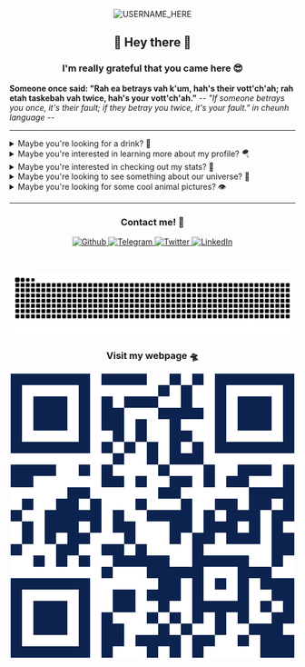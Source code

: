 <p align="center">

  <img src="https://socialify.git.ci/nclsbayona/nclsbayona/image?description=1&descriptionEditable=Come%20check%20my%20profile!&font=Bitter&pattern=Signal&theme=Dark" alt="USERNAME_HERE" width="640" height="320" />

</p>

<h2 align="center">👋 Hey there 👋</h2>

<h3 align="center">I'm really grateful that you came here 😎</h3>

<!--p  align="center">
<img src="logo.png" alt="Logo" width="480">
</p-->


<p align="center">

  <strong align="center">Someone once said: &quot;Rah ea betrays vah k'um,  hah's their vott'ch'ah; rah etah taskebah vah twice,  hah's your vott'ch'ah.&quot;</strong>
  <i>-- &quot;If someone betrays you once, it's their fault; if they betray you twice, it's your fault.&quot; in cheunh language --</i>

</p>


----

<details name="info">
<summary>Maybe you're looking for a drink? 🍹</summary>
<br />
<h4 align="center">Havana Cocktail</h4>
<p align="center">

<img src="https://www.thecocktaildb.com/images/media/drink/59splc1504882899.jpg" alt="Drink image" />

</p>

<h5 align="center">Alcoholic - Ordinary Drink</h5>

<h5 align="center">Necessary ingredients</h5>
<table align="center">
<tr>
<td>
<table frame="box" rules="cols">
    <thead>
        <tr>
            <th style="padding-left: 1em; padding-right: 1em; text-align: center">Ingredient</th>
            <th style="padding-left: 1em; padding-right: 1em; text-align: center">Measure</th>
        </tr>
    </thead>
    <tbody>
        <tr>
            <td style="padding-left: 1em; padding-right: 1em; text-align: center; vertical-align: top">Light rum</td>
            <td style="padding-left: 1em; padding-right: 1em; text-align: center; vertical-align: top">1 oz </td>
        </tr>
        <tr>
            <td style="padding-left: 1em; padding-right: 1em; text-align: center; vertical-align: top">Pineapple juice</td>
            <td style="padding-left: 1em; padding-right: 1em; text-align: center; vertical-align: top">1 oz </td>
        </tr>
        <tr>
            <td style="padding-left: 1em; padding-right: 1em; text-align: center; vertical-align: top">Lemon juice</td>
            <td style="padding-left: 1em; padding-right: 1em; text-align: center; vertical-align: top">1 tsp </td>
        </tr>
    </tbody>
</table>
</td>
</tr>
</table>



<p align="center">
In a shaker half-filled with ice cubes, combine all of the ingredients. Shake well. Strain into a cocktail glass.
</p>

----

</details>


<details name="info">
<summary>Maybe you're interested in learning more about my profile? 🪂</summary>
<br />
<h5 align="center">👀 Visitor count</h5>
<p align="center">

<img src="https://profile-counter.glitch.me/nclsbayona/count.svg"/>

</p>
<p align="center">

<img src="https://img.shields.io/github/followers/nclsbayona?color=003153&logo=github&style=for-the-badge"/>
<img src="https://img.shields.io/github/last-commit/nclsbayona/nclsbayona?color=003153&logo=github&style=for-the-badge&label=Latest%20Profile%20Commit">

</p>
<p align="center">

<img src="https://github-profile-trophy.vercel.app/?username=nclsbayona&theme=dracula&no-frame=false&margin-w=5&margin-h=5&no-bg=true&column=4">

</p>

----

</details>


<details name="info">
<summary>Maybe you're interested in checking out my stats? 🐣</summary>
<br />
<h4 align="center">General GitHub Stats 🌀</h4>

<p align="center">

<!--h5>😃 General Overview</h5-->
<img src="https://github-readme-stats.vercel.app/api?username=nclsbayona&show_icons=true&count_private=true&include_all_commits=true&locale=en&theme=tokyonight" width="260">

<!--h5>Life-Time Stats Overview 😃</h5-->
<img src="https://github-readme-streak-stats.herokuapp.com/?user=nclsbayona&theme=algolia" width="260">

</p>

<br />

<h4 align="center">🤖 Programming Languages Stats</h4>

<p align="center">

<!--h5>Most Used Languages Stats 💾</h5-->
<img src="https://github-readme-stats.vercel.app/api/top-langs/?username=nclsbayona&show_icons=true&locale=en&langs_count=5&theme=tokyonight">

</p>

<br />

<h4 align="center">⌚General Weekly-Stats</h4>
<table align="center">
<tr>
<td>
<table frame="box" rules="cols">
    <thead>
        <tr>
            <th style="padding-left: 1em; padding-right: 1em; text-align: center">Language name</th>
            <th style="padding-left: 1em; padding-right: 1em; text-align: center">Time spent</th>
        </tr>
    </thead>
    <tbody>
    </tbody>
</table>
</td>
<td>
<table frame="box" rules="cols">
    <thead>
        <tr>
            <th style="padding-left: 1em; padding-right: 1em; text-align: center">OS name</th>
            <th style="padding-left: 1em; padding-right: 1em; text-align: center">Time spent</th>
        </tr>
    </thead>
    <tbody>
    </tbody>
</table>
</td>
</tr>
</table>

----
</details>


<details name="info">
<summary>Maybe you're looking to see something about our universe? 🔭</summary>

<br />
<h4 align="center">APOD is 30 Years Old Today - ©️ NASA @ 2025-06-16</h4>
<p align="center">

<img src="https://apod.nasa.gov/apod/image/2506/APODStarryNight30thanniversary1024.jpg" alt="APOD is 30 Years Old Today image" />

</p>

<h5 align="center">APOD is 30 years old today. In celebration, today's picture uses past APODs as tiles arranged to create a single pixelated image that might remind you of one of the most well-known and evocative depictions of planet Earth's night sky. In fact, this Starry Night consists of 1,836 individual images contributed to APOD over the last 5 years in a mosaic of 32,232 tiles. Today, APOD would like to offer a sincere thank you to our contributors, volunteers, and readers. Over the last 30 years your continuing efforts have allowed us to enjoy, inspire, and share a discovery of the cosmos.</h5>

----

</details>

<details name="info">
<summary>Maybe you're looking for some cool animal pictures? 👁️</summary>

<br />
<table align="center">
<tr>
<td>
<img src="https://cdn.animality.xyz/dog/17.png" width="180"/>
</td>
<td>
<img src="https://cdn.animality.xyz/duck/6.png" width="180"/>
</td>
<td>
<img src="https://cdn.animality.xyz/fox/15.png" width="180"/>
</td>
</tr>
<tr>
<td>
<img src="https://cdn.animality.xyz/cat/27.png" width="180"/>
</td>
<td>
<img src="https://cdn.animality.xyz/bird/22.png" width="180"/>
</td>
<td>
<img src="https://cdn.animality.xyz/panda/6.png" width="180"/>
</td>
</tr>
<tr>
<td>
<img src="https://cdn.animality.xyz/redpanda/5.png" width="180"/>
</td>
<td>
<img src="https://cdn.animality.xyz/koala/4.png" width="180"/>
</td>
<td>
<img src="https://cdn.animality.xyz/whale/19.png" width="180"/>
</td>
</tr>
<tr>
<td>
<img src="https://cdn.animality.xyz/dolphin/16.png" width="180"/>
</td>
<td>
<img src="https://cdn.animality.xyz/kangaroo/21.png" width="180"/>
</td>
<td>
<img src="https://cdn.animality.xyz/rabbit/4.png" width="180"/>
</td>
</tr>
<tr>
<td>
<img src="https://cdn.animality.xyz/lion/20.png" width="180"/>
</td>
<td>
<img src="https://cdn.animality.xyz/bear/0.png" width="180"/>
</td>
<td>
<img src="https://cdn.animality.xyz/frog/15.png" width="180"/>
</td>
</tr>
<tr>
<td>
<img src="https://cdn.animality.xyz/penguin/24.png" width="180"/>
</td>
<td>
<img src="https://cdn.animality.xyz/axolotl/16.png" width="180"/>
</td>
<td>
<img src="https://cdn.animality.xyz/capybara/6.png" width="180"/>
</td>
</tr>
<tr>
<td>
<img src="https://cdn.animality.xyz/hedgehog/7.png" width="180"/>
</td>
<td>
<img src="https://cdn.animality.xyz/turtle/5.png" width="180"/>
</td>
<td>
<img src="https://cdn.animality.xyz/narwhal/6.png" width="180"/>
</td>
</tr>
<tr>
<td>
<img src="https://cdn.animality.xyz/squirrel/6.png" width="180"/>
</td>
<td>
<img src="https://cdn.animality.xyz/fish/7.png" width="180"/>
</td>
<td>
<img src="https://cdn.animality.xyz/horse/5.png" width="180"/>
</td>
</tr>
</table>

----

</details>


----

<h3 align="center">Contact me! 📇</h3>

<p align="center">
<a href="https://github.com/nclsbayona" target="_blank">
 <img alt="Github" src="https://img.shields.io/badge/GitHub-%2312180E.svg?&style=for-the-badge&logo=Github&logoColor=white">
</a>

<a href="https://t.me/nclsbayona" target="_blank">
 <img alt="Telegram" src="https://img.shields.io/badge/-TELEGRAM-blue?&style=for-the-badge&logo=telegram&logoColor=white">
</a>

<a href="https://twitter.com/nclsbayona" target="_blank">
 <img alt="Twitter" src="https://img.shields.io/badge/twitter-%231DA1F2.svg?&style=for-the-badge&logo=twitter&logoColor=white">
</a>

<a href="https://www.linkedin.com/in/nclsbayona" target="_blank">
 <img alt="LinkedIn" src="https://img.shields.io/badge/-LINKEDIN-lightblue?&style=for-the-badge&logo=linkedin&logoColor=white">
</a>

<!-- <a href="https://instagram.com/" target="_blank">
 <img alt="Instagram" src="https://img.shields.io/badge/-INSTAGRAM-critical?&style=for-the-badge&logo=instagram&logoColor=white">
</a>

<a href="https://www.discord.com/channels/" target="_blank">
 <img alt="Discord" src="https://img.shields.io/badge/-DISCORD-darkblue?&style=for-the-badge&logo=discord&logoColor=white">
</a> !-->


</p>

<br />


<p align="center">

<img src="https://raw.githubusercontent.com/nclsbayona/nclsbayona/output/github-contribution-grid-snake-sissa.svg">

</p>


<h3 align="center">Visit my webpage 🛸</h3>
<p align="center"><a href="https://nclsbayona.github.io" target="_blank">
 <img src="QR.png">
</a></p>

</p>

